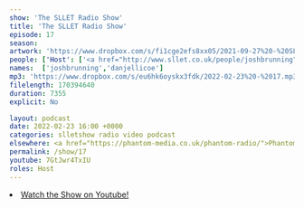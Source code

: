 ```yaml
---
show: 'The SLLET Radio Show'
title: 'The SLLET Radio Show'
episode: 17
season: 
artwork: 'https://www.dropbox.com/s/fi1cge2efs8xx05/2021-09-27%20-%20SLLET%20radio%20square.png?raw=1'
people: ['Host': ['<a href="http://www.sllet.co.uk/people/joshbrunning">Josh Brunning</a>','<a href="http://www.sllet.co.uk/people/danjellicoe">Dan Jellicoe</a>']]
names:  ['joshbrunning','danjellicoe']
mp3: 'https://www.dropbox.com/s/eu6hk6oyskx3fdk/2022-02-23%20-%2017.mp3?raw=1'
filelength: 170394640
duration: 7355
explicit: No

layout: podcast
date: 2022-02-23 16:00 +0000
categories: slletshow radio video podcast
elsewhere: <a href="https://phantom-media.co.uk/phantom-radio/">Phantom Media</a>
permalink: /show/17
youtube: 7GtJwr4TxIU
roles: Host
---
```


<li><a href="https://youtu.be/7GtJwr4TxIU">Watch the Show on Youtube!</a></li>
